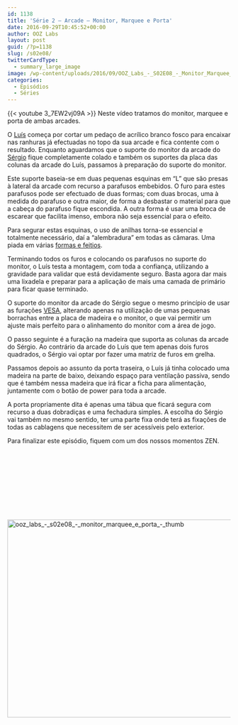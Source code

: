 ```yaml
---
id: 1138
title: 'Série 2 — Arcade — Monitor, Marquee e Porta'
date: 2016-09-29T10:45:52+00:00
author: OOZ Labs
layout: post
guid: /?p=1138
slug: /s02e08/
twitterCardType:
  - summary_large_image
image: /wp-content/uploads/2016/09/OOZ_Labs_-_S02E08_-_Monitor_Marquee_e_Porta_-_Thumb.jpeg
categories:
  - Episódios
  - Séries
---
```

{{< youtube 3_7EW2vj09A >}}
Neste vídeo tratamos do monitor, marquee e porta de ambas arcades.



O [Luís](/equipa/luis-correia/) começa por cortar um pedaço de acrílico branco fosco para encaixar nas ranhuras já efectuadas no topo da sua arcade e fica contente com o resultado. Enquanto aguardamos que o suporte do monitor da arcade do [Sérgio](/series/serie-2/convidado-especial-sergio-bernardino/) fique completamente colado e também os suportes da placa das colunas da arcade do Luís, passamos à preparação do suporte do monitor.

Este suporte baseia-se em duas pequenas esquinas em &#8220;L&#8221; que são presas à lateral da arcade com recurso a parafusos embebidos. O furo para estes parafusos pode ser efectuado de duas formas; com duas brocas, uma à medida do parafuso e outra maior, de forma a desbastar o material para que a cabeça do parafuso fique escondida. A outra forma é usar uma broca de escarear que facilita imenso, embora não seja essencial para o efeito.

Para segurar estas esquinas, o uso de anilhas torna-se essencial e totalmente necessário, daí a &#8220;alembradura&#8221; em todas as câmaras. Uma piada em várias [formas e feitios](/series/serie-1/).

Terminando todos os furos e colocando os parafusos no suporte do monitor, o Luís testa a montagem, com toda a confiança, utilizando a gravidade para validar que está devidamente seguro. Basta agora dar mais uma lixadela e preparar para a aplicação de mais uma camada de primário para ficar quase terminado.<span id="snippet_meta" class="desc desc-render"></span>

O suporte do monitor da arcade do Sérgio segue o mesmo princípio de usar as furações [VESA](https://en.wikipedia.org/wiki/Flat_Display_Mounting_Interface), alterando apenas na utilização de umas pequenas borrachas entre a placa de madeira e o monitor, o que vai permitir um ajuste mais perfeito para o alinhamento do monitor com a área de jogo.

O passo seguinte é a furação na madeira que suporta as colunas da arcade do Sérgio. Ao contrário da arcade do Luís que tem apenas dois furos quadrados, o Sérgio vai optar por fazer uma matriz de furos em grelha.

Passamos depois ao assunto da porta traseira, o Luís já tinha colocado uma madeira na parte de baixo, deixando espaço para ventilação passiva, sendo que é também nessa madeira que irá ficar a ficha para alimentação, juntamente com o botão de power para toda a arcade.

A porta propriamente dita é apenas uma tábua que ficará segura com recurso a duas dobradiças e uma fechadura simples. A escolha do Sérgio vai também no mesmo sentido, ter uma parte fixa onde terá as fixações de todas as cablagens que necessitem de ser acessíveis pelo exterior.

Para finalizar este episódio, fiquem com um dos nossos momentos ZEN.

&nbsp;

&nbsp;

&nbsp;

&nbsp;

&nbsp;

[<img class="aligncenter size-large wp-image-1140" src="/wp-content/uploads/2016/09/OOZ_Labs_-_S02E08_-_Monitor_Marquee_e_Porta_-_Thumb-1024x576.jpeg" alt="ooz_labs_-_s02e08_-_monitor_marquee_e_porta_-_thumb" width="792" height="446" srcset="/wp-content/uploads/2016/09/OOZ_Labs_-_S02E08_-_Monitor_Marquee_e_Porta_-_Thumb-1024x576.jpeg 1024w, /wp-content/uploads/2016/09/OOZ_Labs_-_S02E08_-_Monitor_Marquee_e_Porta_-_Thumb-300x169.jpeg 300w, /wp-content/uploads/2016/09/OOZ_Labs_-_S02E08_-_Monitor_Marquee_e_Porta_-_Thumb-768x432.jpeg 768w" sizes="(max-width: 792px) 100vw, 792px" />](/wp-content/uploads/2016/09/OOZ_Labs_-_S02E08_-_Monitor_Marquee_e_Porta_-_Thumb.jpeg)